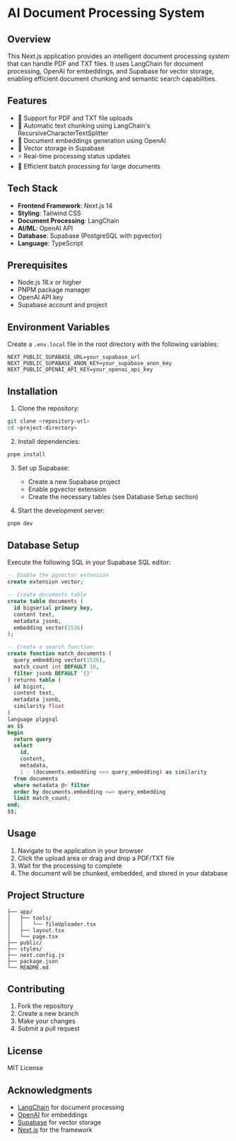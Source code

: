 # AI Document Processing System

## Overview
This Next.js application provides an intelligent document processing system that can handle PDF and TXT files. It uses LangChain for document processing, OpenAI for embeddings, and Supabase for vector storage, enabling efficient document chunking and semantic search capabilities.

## Features
- 📄 Support for PDF and TXT file uploads
- 🔄 Automatic text chunking using LangChain's RecursiveCharacterTextSplitter
- 🧠 Document embeddings generation using OpenAI
- 💾 Vector storage in Supabase
- ⚡ Real-time processing status updates
- 🎯 Efficient batch processing for large documents

## Tech Stack
- **Frontend Framework**: Next.js 14
- **Styling**: Tailwind CSS
- **Document Processing**: LangChain
- **AI/ML**: OpenAI API
- **Database**: Supabase (PostgreSQL with pgvector)
- **Language**: TypeScript

## Prerequisites
- Node.js 18.x or higher
- PNPM package manager
- OpenAI API key
- Supabase account and project

## Environment Variables
Create a `.env.local` file in the root directory with the following variables:
```env
NEXT_PUBLIC_SUPABASE_URL=your_supabase_url
NEXT_PUBLIC_SUPABASE_ANON_KEY=your_supabase_anon_key
NEXT_PUBLIC_OPENAI_API_KEY=your_openai_api_key
```

## Installation
1. Clone the repository:
```bash
git clone <repository-url>
cd <project-directory>
```

2. Install dependencies:
```bash
pnpm install
```

3. Set up Supabase:
   - Create a new Supabase project
   - Enable pgvector extension
   - Create the necessary tables (see Database Setup section)

4. Start the development server:
```bash
pnpm dev
```

## Database Setup
Execute the following SQL in your Supabase SQL editor:

```sql
-- Enable the pgvector extension
create extension vector;

-- Create documents table
create table documents (
  id bigserial primary key,
  content text,
  metadata jsonb,
  embedding vector(1536)
);

-- Create a search function
create function match_documents (
  query_embedding vector(1536),
  match_count int DEFAULT 10,
  filter jsonb DEFAULT '{}'
) returns table (
  id bigint,
  content text,
  metadata jsonb,
  similarity float
)
language plpgsql
as $$
begin
  return query
  select
    id,
    content,
    metadata,
    1 - (documents.embedding <=> query_embedding) as similarity
  from documents
  where metadata @> filter
  order by documents.embedding <=> query_embedding
  limit match_count;
end;
$$;
```

## Usage
1. Navigate to the application in your browser
2. Click the upload area or drag and drop a PDF/TXT file
3. Wait for the processing to complete
4. The document will be chunked, embedded, and stored in your database

## Project Structure
```
├── app/
│   ├── tools/
│   │   └── fileUploader.tsx
│   ├── layout.tsx
│   └── page.tsx
├── public/
├── styles/
├── next.config.js
├── package.json
└── README.md
```

## Contributing
1. Fork the repository
2. Create a new branch
3. Make your changes
4. Submit a pull request

## License
MIT License

## Acknowledgments
- [LangChain](https://js.langchain.com/docs) for document processing
- [OpenAI](https://openai.com) for embeddings
- [Supabase](https://supabase.com) for vector storage
- [Next.js](https://nextjs.org) for the framework
